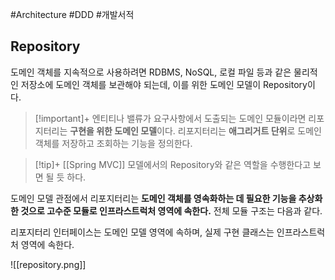 #Architecture #DDD #개발서적 


## Repository
도메인 객체를 지속적으로 사용하려면 RDBMS, NoSQL, 로컬 파일 등과 같은 물리적인 저장소에 도메인 객체를 보관해야 되는데, 이를 위한 도메인 모델이 Repository이다.

> [!important]+ 
> 엔티티나 밸류가 요구사항에서 도출되는 도메인 모듈이라면 리포지터리는 **구현을 위한 도메인 모델**이다. 리포지터리는 **애그리거트 단위**로 도메인 객체를 저장하고 조회하는 기능을 정의한다.

> [!tip]+ 
> [[Spring MVC]] 모델에서의 Repository와 같은 역할을 수행한다고 보면 될 듯 하다.
> 
> 


도메인 모델 관점에서 리포지터리는 **도메인 객체를 영속화하는 데 필요한 기능을 추상화한 것으로 고수준 모듈로 인프라스트럭처 영역에 속한다.** 전체 모듈 구조는 다음과 같다.

리포지터리 인터페이스는 도메인 모델 영역에 속하며, 실제 구현 클래스는 인프라스트럭처 영역에 속한다.

![[repository.png]]

